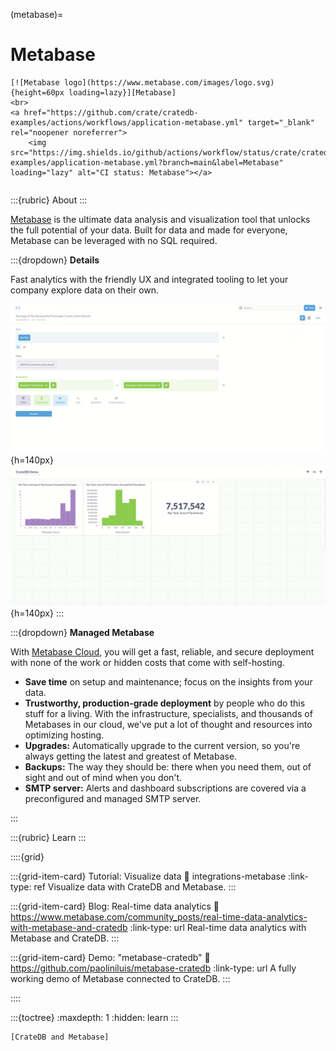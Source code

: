 (metabase)=
# Metabase

```{div} .float-right .text-right
[![Metabase logo](https://www.metabase.com/images/logo.svg){height=60px loading=lazy}][Metabase]
<br>
<a href="https://github.com/crate/cratedb-examples/actions/workflows/application-metabase.yml" target="_blank" rel="noopener noreferrer">
    <img src="https://img.shields.io/github/actions/workflow/status/crate/cratedb-examples/application-metabase.yml?branch=main&label=Metabase" loading="lazy" alt="CI status: Metabase"></a>
```
```{div} .clearfix
```

:::{rubric} About
:::

[Metabase] is the ultimate data analysis and visualization tool that unlocks the full
potential of your data. Built for data and made for everyone, Metabase can be leveraged
with no SQL required.

:::{dropdown} **Details**

Fast analytics with the friendly UX and integrated tooling to let your company explore
data on their own.

![Metabase question example](https://github.com/crate/cratedb-guide/raw/a9c8c03384/docs/_assets/img/integrations/metabase/metabase-question.png){h=140px}
![Metabase dashboard example](https://github.com/crate/cratedb-guide/raw/a9c8c03384/docs/_assets/img/integrations/metabase/metabase-dashboard.png){h=140px}
:::

:::{dropdown} **Managed Metabase**

With [Metabase Cloud], you will get a fast, reliable, and secure deployment
with none of the work or hidden costs that come with self-hosting.

- **Save time** on setup and maintenance; focus on the insights from your data.
- **Trustworthy, production-grade deployment** by people who do this stuff for a living.
  With the infrastructure, specialists, and thousands of Metabases in our cloud, we've put a lot of thought and resources into optimizing hosting.
- **Upgrades:** Automatically upgrade to the current version, so you're always getting the latest and greatest of Metabase.
- **Backups:** The way they should be: there when you need them, out of sight and out of mind when you don't.
- **SMTP server:** Alerts and dashboard subscriptions are covered via a preconfigured and managed SMTP server.

:::


:::{rubric} Learn
:::

::::{grid}

:::{grid-item-card} Tutorial: Visualize data
:link: integrations-metabase
:link-type: ref
Visualize data with CrateDB and Metabase.
:::

:::{grid-item-card} Blog: Real-time data analytics
:link: https://www.metabase.com/community_posts/real-time-data-analytics-with-metabase-and-cratedb
:link-type: url
Real-time data analytics with Metabase and CrateDB.
:::

:::{grid-item-card} Demo: "metabase-cratedb"
:link: https://github.com/paoliniluis/metabase-cratedb
:link-type: url
A fully working demo of Metabase connected to CrateDB.
:::

::::

:::{toctree}
:maxdepth: 1
:hidden:
learn
:::

```{seealso}
[CrateDB and Metabase]
```


[CrateDB and Metabase]: https://cratedb.com/integrations/cratedb-and-metabase
[Metabase]: https://www.metabase.com/
[Metabase Cloud]: https://www.metabase.com/cloud/

